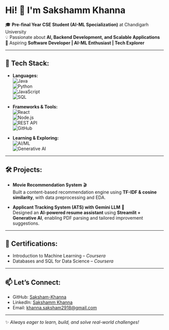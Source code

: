 # Hi! 👋 I'm Sakshamm Khanna  

🎓 **Pre-final Year CSE Student (AI-ML Specialization)** at Chandigarh University  
💡 Passionate about **AI, Backend Development, and Scalable Applications**  
🚀 Aspiring **Software Developer | AI-ML Enthusiast | Tech Explorer**  

---

## 💼 Tech Stack:

- **Languages:**  
  ![Java](https://img.shields.io/badge/Java-007396?style=for-the-badge&logo=java&logoColor=white)  
  ![Python](https://img.shields.io/badge/Python-3776AB?style=for-the-badge&logo=python&logoColor=white)  
  ![JavaScript](https://img.shields.io/badge/JavaScript-F7DF1E?style=for-the-badge&logo=javascript&logoColor=black)  
  ![SQL](https://img.shields.io/badge/SQL-4479A1?style=for-the-badge&logo=postgresql&logoColor=white)  

- **Frameworks & Tools:**  
  ![React](https://img.shields.io/badge/React-61DAFB?style=for-the-badge&logo=react&logoColor=black)  
  ![Node.js](https://img.shields.io/badge/Node.js-339933?style=for-the-badge&logo=node.js&logoColor=white)  
  ![REST API](https://img.shields.io/badge/REST-02569B?style=for-the-badge&logo=fastapi&logoColor=white)  
  ![GitHub](https://img.shields.io/badge/GitHub-181717?style=for-the-badge&logo=github&logoColor=white)  

- **Learning & Exploring:**  
  ![AI/ML](https://img.shields.io/badge/AI%2FML-FF6F00?style=for-the-badge&logo=tensorflow&logoColor=white)  
  ![Generative AI](https://img.shields.io/badge/Generative%20AI-8A2BE2?style=for-the-badge)  

---

## 🛠️ Projects:

- **Movie Recommendation System** 🎬  
  Built a content-based recommendation engine using **TF-IDF & cosine similarity**, with data preprocessing and EDA.  

- **Applicant Tracking System (ATS) with Gemini LLM** 🤖  
  Designed an **AI-powered resume assistant** using **Streamlit + Generative AI**, enabling PDF parsing and tailored improvement suggestions.  

---

## 📜 Certifications:

- Introduction to Machine Learning – *Coursera*  
- Databases and SQL for Data Science – *Coursera*  

---

## 📫 Let’s Connect:

- GitHub: [Saksham-Khanna](https://github.com/Saksham-Khanna)  
- LinkedIn: [Sakshamm Khanna](https://www.linkedin.com/in/sakshamm-khanna29)  
- Email: khanna.saksham2918@gmail.com  

---
✨ *Always eager to learn, build, and solve real-world challenges!*  
